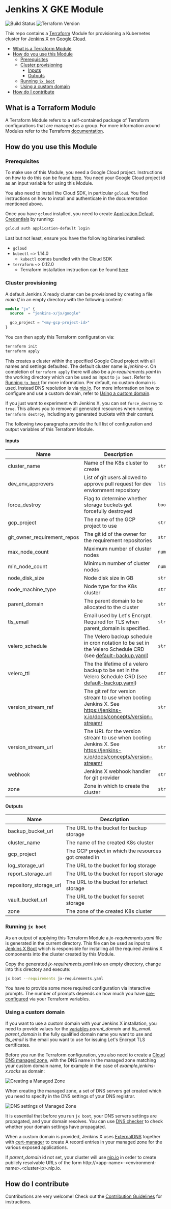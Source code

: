 # Jenkins X GKE Module
<a id="markdown-jenkins-x-gke-module" name="jenkins-x-gke-module"></a>

![Build Status](https://img.shields.io/endpoint?url=https%3A%2F%2Fstatusbadge-jx.jenkins-x.live%2Fterraform-google-jx)
![Terraform Version](https://img.shields.io/badge/tf-%3E%3D0.12.0-blue.svg)

This repo contains a [Terraform](https://www.terraform.io/) Module for provisioning a Kubernetes cluster for [Jenkins X](https://jenkins-x.io/) on [Google Cloud](https://cloud.google.com/).

<!-- TOC depthfrom:2 -->

- [What is a Terraform Module](#what-is-a-terraform-module)
- [How do you use this Module](#how-do-you-use-this-module)
    - [Prerequisites](#prerequisites)
    - [Cluster provisioning](#cluster-provisioning)
        - [Inputs](#inputs)
        - [Outputs](#outputs)
    - [Running `jx boot`](#running-jx-boot)
    - [Using a custom domain](#using-a-custom-domain)
- [How do I contribute](#how-do-i-contribute)

<!-- /TOC -->

## What is a Terraform Module
<a id="markdown-what-is-a-terraform-module" name="what-is-a-terraform-module"></a>

A Terraform Module refers to a self-contained package of Terraform configurations that are managed as a group.
For more information around Modules refer to the Terraform [documentation](https://www.terraform.io/docs/modules/index.html).

## How do you use this Module
<a id="markdown-how-do-you-use-this-module" name="how-do-you-use-this-module"></a>

### Prerequisites
<a id="markdown-prerequisites" name="prerequisites"></a>

To make use of this Module, you need a Google Cloud project.
Instructions on how to do this can be found [here](https://cloud.google.com/deployment-manager/docs/step-by-step-guide/installation-and-setup).
You need your Google Cloud project id as an input variable for using this Module.

You also need to install the Cloud SDK, in particular `gcloud`.
You find instructions on how to install and authenticate in the documentation mentioned above.

Once you have `gcloud` installed, you need to create [Application Default Credentials](https://cloud.google.com/sdk/gcloud/reference/auth/application-default/login) by running:

```bash
gcloud auth application-default login
```

Last but not least, ensure you have the following binaries installed:

- `gcloud`
- `kubectl` ~> 1.14.0
    - `kubectl` comes bundled with the Cloud SDK
- `terraform` ~> 0.12.0
    - Terraform installation instruction can be found [here](https://learn.hashicorp.com/terraform/getting-started/install)

### Cluster provisioning
<a id="markdown-cluster-provisioning" name="cluster-provisioning"></a>

A default Jenkins X ready cluster can be provisioned by creating a file _main.tf_ in an empty directory with the following content:

```terraform
module "jx" {
  source  = "jenkins-x/jx/google"

  gcp_project = "<my-gcp-project-id>"
}
```

You can then apply this Terraform configuration via:

```bash
terraform init
terraform apply
```

This creates a cluster within the specified Google Cloud project with all names and settings defaulted.
The default cluster name is _jenkins-x_.
On completion of `terraform apply` there will also be a _jx-requirements.yaml_ in the working directory which can be used as input to `jx boot`.
Refer to [Running `jx boot`](#running-jx-boot) for more information.
Per default, no custom domain is used.
Instead DNS resolution is via [nip.io](https://nip.io/).
For more information on how to configure and use a custom domain, refer to [Using a custom domain](#using-a-custom-domain).

If you just want to experiment with Jenkins X, you can set `force_destroy` to `true`.
This allows you to remove all generated resources when running `terraform destroy`, including any generated buckets with their content.

The following two paragraphs provide the full list of configuration and output variables of this Terraform Module.

#### Inputs
<a id="markdown-inputs" name="inputs"></a>

| Name | Description | Type | Default | Required |
|------|-------------|------|---------|:-----:|
| cluster\_name | Name of the K8s cluster to create | `string` | `"jenkins-x"` | no |
| dev\_env\_approvers | List of git users allowed to approve pull request for dev enviornment repository | `list(string)` | `[]` | no |
| force\_destroy | Flag to determine whether storage buckets get forcefully destroyed | `bool` | `false` | no |
| gcp\_project | The name of the GCP project to use | `string` | n/a | yes |
| git\_owner\_requirement\_repos | The git id of the owner for the requirement repositories | `string` | `""` | no |
| max\_node\_count | Maximum number of cluster nodes | `number` | `5` | no |
| min\_node\_count | Minimum number of cluster nodes | `number` | `3` | no |
| node\_disk\_size | Node disk size in GB | `string` | `"100"` | no |
| node\_machine\_type | Node type for the K8s cluster | `string` | `"n1-standard-2"` | no |
| parent\_domain | The parent domain to be allocated to the cluster | `string` | `""` | no |
| tls\_email | Email used by Let's Encrypt. Required for TLS when parent\_domain is specified. | `string` | `""` | no |
| velero\_schedule | The Velero backup schedule in cron notation to be set in the Velero Schedule CRD (see [default-backup.yaml](https://github.com/jenkins-x/jenkins-x-boot-config/blob/master/systems/velero-backups/templates/default-backup.yaml)) | `string` | `"0 * * * *"` | no |
| velero\_ttl | The the lifetime of a velero backup to be set in the Velero Schedule CRD (see [default-backup.yaml](https://github.com/jenkins-x/jenkins-x-boot-config/blob/master/systems/velero-backups/templates/default-backup)) | `string` | `"720h0m0s"` | no |
| version\_stream\_ref | The git ref for version stream to use when booting Jenkins X. See https://jenkins-x.io/docs/concepts/version-stream/ | `string` | `"master"` | no |
| version\_stream\_url | The URL for the version stream to use when booting Jenkins X. See https://jenkins-x.io/docs/concepts/version-stream/ | `string` | `"https://github.com/jenkins-x/jenkins-x-versions.git"` | no |
| webhook | Jenkins X webhook handler for git provider | `string` | `"prow"` | no |
| zone | Zone in which to create the cluster | `string` | `"us-central1-a"` | no |

#### Outputs
<a id="markdown-outputs" name="outputs"></a>

| Name | Description |
|------|-------------|
| backup\_bucket\_url | The URL to the bucket for backup storage |
| cluster\_name | The name of the created K8s cluster |
| gcp\_project | The GCP project in which the resources got created in |
| log\_storage\_url | The URL to the bucket for log storage |
| report\_storage\_url | The URL to the bucket for report storage |
| repository\_storage\_url | The URL to the bucket for artefact storage |
| vault\_bucket\_url | The URL to the bucket for secret storage |
| zone | The zone of the created K8s cluster |

### Running `jx boot`
<a id="markdown-running-jx-boot" name="running-jx-boot"></a>

As an output of applying this Terraform Module a _jx-requirements.yaml_ file is generated in the current directory.
This file can be used as input to [Jenkins X Boot](https://jenkins-x.io/docs/getting-started/setup/boot/) which is responsible for installing all the required Jenkins X components into the cluster created by this Module.

Copy the generated _jx-requirements.yaml_ into an empty directory, change into this directory and execute:

```bash
jx boot --requirements jx-requirements.yaml
```

You have to provide some more required configuration via interactive prompts.
The number of prompts depends on how much you have [pre-configured](#inputs) via your Terraform variables.

### Using a custom domain
<a id="markdown-using-a-custom-domain" name="using-a-custom-domain"></a>

If you want to use a custom domain with your Jenkins X installation, you need to provide values for the [variables](#inputs) _parent_domain_ and _tls_email_.
_parent_domain_ is the fully qualified domain name you want to use and _tls_email_ is the email you want to use for issuing Let's Encrypt TLS certificates.

Before you run the Terraform configuration, you also need to create a [Cloud DNS managed zone](https://cloud.google.com/dns/zones), with the DNS name in the managed zone matching your custom domain name, for example in the case of _example.jenkins-x.rocks_ as domain:

![Creating a Managed Zone](./images/create_managed_zone.png)

When creating the managed zone, a set of DNS servers get created which you need to specify in the DNS settings of your DNS registrar.

![DNS settings of Managed Zone](./images/managed_zone_details.png)

It is essential that before you run `jx boot`, your DNS servers settings are propagated, and your domain resolves.
You can use [DNS checker](https://dnschecker.org/) to check whether your domain settings have propagated.

When a custom domain is provided, Jenkins X uses [ExternalDNS](https://github.com/kubernetes-sigs/external-dns) together with [cert-manager](https://github.com/jetstack/cert-manager) to create A record entries in your managed zone for the various exposed applications.

If _parent_domain_ id not set, your cluster will use [nip.io](https://nip.io/) in order to create publicly resolvable URLs of the form ht<span>tp://\<app-name\>-\<environment-name\>.\<cluster-ip\>.nip.io.

## How do I contribute
<a id="markdown-how-do-i-contribute" name="how-do-i-contribute"></a>

Contributions are very welcome! Check out the [Contribution Guidelines](./CONTRIBUTING.md) for instructions.
